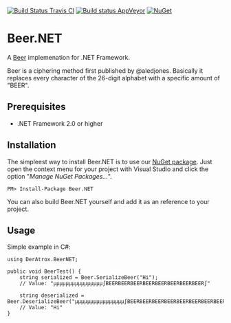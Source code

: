 [![Build Status Travis CI](https://travis-ci.org/DerAtrox/Beer.NET.svg?branch=master)](https://travis-ci.org/DerAtrox/Beer.NET)
[![Build status AppVeyor](https://ci.appveyor.com/api/projects/status/0h3qy885yd2dc9e0?svg=true)](https://ci.appveyor.com/project/DerAtrox/beer-net)
[![NuGet](https://img.shields.io/nuget/v/Beer.NET.svg)](https://www.nuget.org/packages/Beer.NET)

Beer.NET
========

A [Beer](https://github.com/aledjones/Beer.php) implemenation for .NET Framework.

Beer is a ciphering method first published by @aledjones. Basically it replaces every character of the 26-digit alphabet with a specific amount of "BEER".


## Prerequisites ##
- .NET Framework 2.0 or higher

## Installation ##
The simpleest way to install Beer.NET is to use our [NuGet package](https://www.nuget.org/packages/Beer.NET). Just open the context menu for your project with Visual Studio and click the option "*Manage NuGet Packages...*".

```
PM> Install-Package Beer.NET
```

You can also build Beer.NET yourself and add it as an reference to your project.

## Usage ##
Simple example in C#:

```
using DerAtrox.BeerNET;

public void BeerTest() {
	string serialized = Beer.SerializeBeer("Hi");
	// Value: "µµµµµµµµµµµµµµµµ∫BEERBEERBEERBEERBEERBEERBEERBEER∫"
	
	string deserialized = Beer.DeserializeBeer("µµµµµµµµµµµµµµµµ∫BEERBEERBEERBEERBEERBEERBEERBEER∫");
	// Value: "Hi"
}
```
